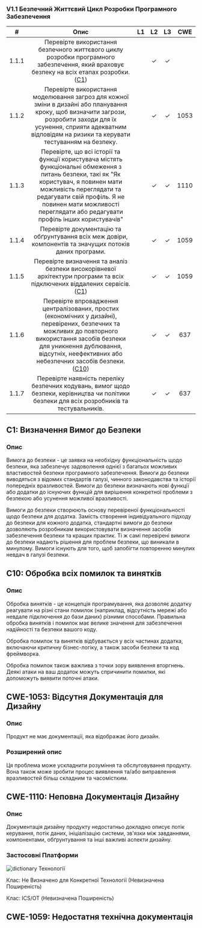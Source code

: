 ### V1.1 Безпечний Життєвий Цикл Розробки Програмного Забезпечення
| # | Опис | L1 | L2 | L3 | CWE |
|:-:|:----:|:--:|:--:|:--:|:---:|
| 1.1.1 | Перевірте використання безпечного життєвого циклу розробки програмного забезпечення, який враховує безпеку на всіх етапах розробки. ([C1](https://owasp.org/www-project-proactive-controls/#div-numbering)) | | ✓ | ✓ | |
| 1.1.2 | Перевірте використання моделювання загроз для кожної зміни в дизайні або планування кроку, щоб визначити загрози, розробити заходи для їх усунення, сприяти адекватним відповідям на ризики та керувати тестуванням на безпеку. | | ✓ | ✓ | 1053 |
| 1.1.3 | Перевірте, що всі історії та функції користувача містять функціональні обмеження з питань безпеки, такі як "Як користувач, я повинен мати можливість переглядати та редагувати свій профіль. Я не повинен мати можливості переглядати або редагувати профіль інших користувачів" | | ✓ | ✓ | 1110 |
| 1.1.4 | Перевірте документацію та обґрунтування всіх меж довіри, компонентів та значущих потоків даних програми. | | ✓ | ✓ | 1059 |
| 1.1.5 | Перевірте визначення та аналіз безпеки високорівневої архітектури програми та всіх підключених віддалених сервісів. ([C1](https://owasp.org/www-project-proactive-controls/#div-numbering)) | | ✓ | ✓ | 1059 |
| 1.1.6 | Перевірте впровадження централізованих, простих (економічних у дизайні), перевірених, безпечних та можливих до повторного використання засобів безпеки для уникнення дублювання, відсутніх, неефективних або небезпечних засобів безпеки. ([C10](https://owasp.org/www-project-proactive-controls/#div-numbering)) | | ✓ | ✓ | 637 |
| 1.1.7 | Перевірте наявність переліку безпечних кодувань, вимог щодо безпеки, керівництва чи політики безпеки для всіх розробників та тестувальників. | | ✓ | ✓ | 637 |

## C1: Визначення Вимог до Безпеки

### Опис
Вимога до безпеки - це заявка на необхідну функціональність щодо безпеки, яка забезпечує задоволення однієї з багатьох можливих властивостей безпеки програмного забезпечення. Вимоги до безпеки виводяться з відомих стандартів галузі, чинного законодавства та історії попередніх вразливостей. Вимоги до безпеки визначають нові функції або додатки до існуючих функцій для вирішення конкретної проблеми з безпекою або усунення можливої вразливості.

Вимоги до безпеки створюють основу перевіреної функціональності щодо безпеки для додатка. Замість створення індивідуального підходу до безпеки для кожного додатка, стандартні вимоги до безпеки дозволяють розробникам використовувати визначення засобів забезпечення безпеки та кращих практик. Ті ж самі перевірені вимоги до безпеки надають рішення для проблем безпеки, що виникали в минулому. Вимоги існують для того, щоб запобігти повторенню минулих невдач в галузі безпеки.

## C10: Обробка всіх помилок та винятків

### Опис
Обробка винятків - це концепція програмування, яка дозволяє додатку реагувати на різні стани помилок (наприклад, відсутність мережі або невдале підключення до бази даних) різними способами. Правильна обробка винятків і помилок має велике значення для забезпечення надійності та безпеки вашого коду.

Обробка помилок та винятків відбувається у всіх частинах додатка, включаючи критичну бізнес-логіку, а також засоби безпеки та код фреймворка.

Обробка помилок також важлива з точки зору виявлення вторгнень. Деякі атаки на ваш додаток можуть спричинити помилки, які допоможуть виявити поточні атаки.

## CWE-1053: Відсутня Документація для Дизайну

### Опис
Продукт не має документації, яка відображає його дизайн.

### Розширений опис
Ця проблема може ускладнити розуміння та обслуговування продукту. Вона також може зробити процес виявлення та/або виправлення вразливостей більш складним та часомістким.

## CWE-1110: Неповна Документація Дизайну

### Опис
Документація дизайну продукту недостатньо докладно описує потік керування, потік даних, ініціалізацію системи, зв'язки між завданнями, компонентами, обґрунтування та інші важливі аспекти дизайну.

### Застосовні Платформи
![dictionary](https://github.com/oleksandrblazhko/ai-191-buriak/assets/145441728/b934db2f-c46a-4e8e-b6d2-4af68ec38989) Технології

Клас: Не Визначено для Конкретної Технології (Невизначена Поширеність)

Клас: ICS/OT (Невизначена Поширеність)

## CWE-1059: Недостатня технічна документація
